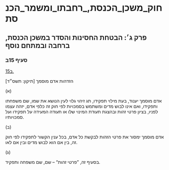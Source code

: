 # חוק_משכן_הכנסת,_רחבתו_ומשמר_הכנסת

## פרק ג׳: הבטחת החסינות והסדר במשכן הכנסת, ברחבה ובמתחם נוסף

### סעיף 15ב

[15ב.](https://he.wikisource.org/wiki/%D7%97%D7%95%D7%A7_%D7%9E%D7%A9%D7%9B%D7%9F_%D7%94%D7%9B%D7%A0%D7%A1%D7%AA,_%D7%A8%D7%97%D7%91%D7%AA%D7%95_%D7%95%D7%9E%D7%A9%D7%9E%D7%A8_%D7%94%D7%9B%D7%A0%D7%A1%D7%AA#%D7%A1%D7%A2%D7%99%D7%A3_15%D7%91)

הזדהות אדם מוסמך [תיקון: תשס״ד]

(א)

אדם מוסמך יענוד, בעת מילוי תפקידו, תג זיהוי גלוי לעין הנושא את שמו, שם משפחתו ותפקידו, ואם אינו לבוש מדים ומשתמש בסמכויות לפי חוק זה כלפי אדם, יזהה עצמו לפניו, בציון פרטי זהות ובהצגת תעודת המינוי שלו או תעודה המעידה על תפקידו ועל סמכויותיו.

(ב)

אדם מוסמך ימסור את פרטי הזהות לבקשת כל אדם, בכל ענין הקשור לתפקידו לפי חוק זה, בין אם הוא לבוש מדים ובין אם לאו.

(ג)

בסעיף זה, ”פרטי זהות“ – שם, שם משפחה ותפקיד.